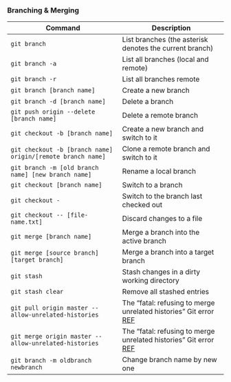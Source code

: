 ### Branching & Merging

| Command                                               | Description|
| ----------------------------------------------------- | ----------------------------------------------------------------------------- |
| `git branch`                                          | List branches (the asterisk denotes the current branch)|
| `git branch -a`                                       | List all branches (local and remote)|
| `git branch -r`                                       | List all branches remote |
| `git branch [branch name]`                            | Create a new branch|
| `git branch -d [branch name]`                         | Delete a branch|
| `git push origin --delete [branch name]`              | Delete a remote branch|
| `git checkout -b [branch name]`                       | Create a new branch and switch to it|
| `git checkout -b [branch name] origin/[remote branch name]`  | Clone a remote branch and switch to it|
| `git branch -m [old branch name] [new branch name]`   | Rename a local branch|
| `git checkout [branch name]`                          | Switch to a branch|
| `git checkout -`                                      | Switch to the branch last checked out|
| `git checkout -- [file-name.txt]`                     | Discard changes to a file|
| `git merge [branch name]`                             | Merge a branch into the active branch|
| `git merge [source branch] [target branch]`           | Merge a branch into a target branch|
| `git stash`                                           | Stash changes in a dirty working directory|
| `git stash clear`                                     | Remove all stashed entries|
| `git pull origin master --allow-unrelated-histories`  | The “fatal: refusing to merge unrelated histories” Git error [REF](https://www.educative.io/answers/the-fatal-refusing-to-merge-unrelated-histories-git-error) |
| `git merge origin master --allow-unrelated-histories` | The “fatal: refusing to merge unrelated histories” Git error [REF](https://www.educative.io/answers/the-fatal-refusing-to-merge-unrelated-histories-git-error) |
| `git branch -m oldbranch newbranch`                   | Change branch name by new one|
